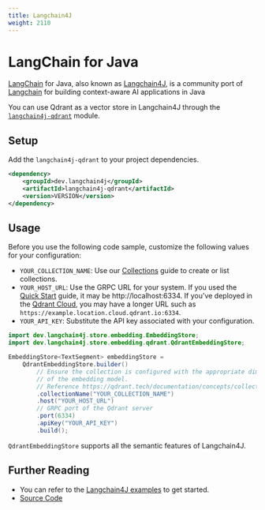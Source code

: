 ```yaml
---
title: Langchain4J
weight: 2110
---
```


# LangChain for Java

[LangChain](/articles/langchain-integration/) for Java, also known as [Langchain4J](https://github.com/langchain4j/langchain4j), is a community port of [Langchain](https://www.langchain.com/) for building context-aware AI applications in Java

You can use Qdrant as a vector store in Langchain4J through the [`langchain4j-qdrant`](https://central.sonatype.com/artifact/dev.langchain4j/langchain4j-qdrant) module.

## Setup

Add the `langchain4j-qdrant` to your project dependencies.

```xml
<dependency>
    <groupId>dev.langchain4j</groupId>
    <artifactId>langchain4j-qdrant</artifactId>
    <version>VERSION</version>
</dependency>
```

## Usage

Before you use the following code sample, customize the following values for your configuration:

- `YOUR_COLLECTION_NAME`: Use our [Collections](/documentation/concepts/collections/) guide to create or
  list collections.
- `YOUR_HOST_URL`: Use the GRPC URL for your system. If you used the [Quick Start](/documentation/quick-start/) guide,
  it may be http://localhost:6334. If you've deployed in the [Qdrant Cloud](/documentation/cloud/), you may have a
  longer URL such as `https://example.location.cloud.qdrant.io:6334`.
- `YOUR_API_KEY`: Substitute the API key associated with your configuration.
```java
import dev.langchain4j.store.embedding.EmbeddingStore;
import dev.langchain4j.store.embedding.qdrant.QdrantEmbeddingStore;

EmbeddingStore<TextSegment> embeddingStore =
    QdrantEmbeddingStore.builder()
        // Ensure the collection is configured with the appropriate dimensions
        // of the embedding model.
        // Reference https://qdrant.tech/documentation/concepts/collections/
        .collectionName("YOUR_COLLECTION_NAME")
        .host("YOUR_HOST_URL")
        // GRPC port of the Qdrant server
        .port(6334)
        .apiKey("YOUR_API_KEY")
        .build();
```

`QdrantEmbeddingStore` supports all the semantic features of Langchain4J. 

## Further Reading

- You can refer to the [Langchain4J examples](https://github.com/langchain4j/langchain4j-examples/) to get started.
- [Source Code](https://github.com/langchain4j/langchain4j/tree/main/langchain4j-qdrant)
